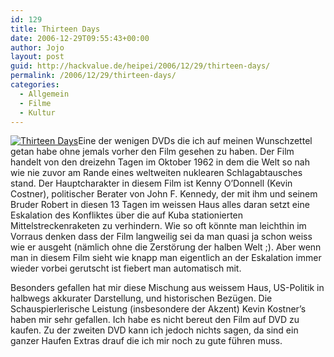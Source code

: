 ```yaml
---
id: 129
title: Thirteen Days
date: 2006-12-29T09:55:43+00:00
author: Jojo
layout: post
guid: http://hackvalue.de/heipei/2006/12/29/thirteen-days/
permalink: /2006/12/29/thirteen-days/
categories:
  - Allgemein
  - Filme
  - Kultur
---
```

[<img src="/weblog/2006/12/thirteen_days.jpg" alt="Thirteen Days" class="alignleft" />](http://www.amazon.de/Thirteen-Days-DVDs-Kevin-Costner/dp/B00079QYHW/ "Thirteen Days")Eine der wenigen DVDs die ich auf meinen Wunschzettel getan habe ohne jemals vorher den Film gesehen zu haben. Der Film handelt von den dreizehn Tagen im Oktober 1962 in dem die Welt so nah wie nie zuvor am Rande eines weltweiten nuklearen Schlagabtausches stand. Der Hauptcharakter in diesem Film ist Kenny O&#8217;Donnell (Kevin Costner), politischer Berater von John F. Kennedy, der mit ihm und seinem Bruder Robert in diesen 13 Tagen im weissen Haus alles daran setzt eine Eskalation des Konfliktes über die auf Kuba stationierten Mittelstreckenraketen zu verhindern. Wie so oft könnte man leichthin im Vorraus denken dass der Film langweilig sei da man quasi ja schon weiss wie er ausgeht (nämlich ohne die Zerstörung der halben Welt ;). Aber wenn man in diesem Film sieht wie knapp man eigentlich an der Eskalation immer wieder vorbei gerutscht ist fiebert man automatisch mit.
  
Besonders gefallen hat mir diese Mischung aus weissem Haus, US-Politik in halbwegs akkurater Darstellung, und historischen Bezügen. Die Schauspierlerische Leistung (insbesondere der Akzent) Kevin Kostner&#8217;s haben mir sehr gefallen. Ich habe es nicht bereut den Film auf DVD zu kaufen. Zu der zweiten DVD kann ich jedoch nichts sagen, da sind ein ganzer Haufen Extras drauf die ich mir noch zu gute führen muss.
